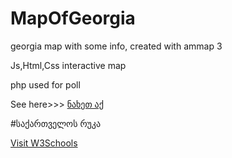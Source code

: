 # MapOfGeorgia 
georgia map with some info, created with ammap 3

Js,Html,Css interactive map

php used for poll

See here>>> <a href="https://giorgi65.github.io/MapOfGeorgia/" target="_blank">ნახეთ აქ</a>

#საქართველოს რუკა



<a href="https://www.w3schools.com" target="_blank">Visit W3Schools</a>
